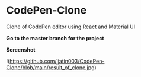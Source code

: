 # CodePen-Clone
Clone of CodePen editor using React and Material UI

**Go to the master branch for the project**

**Screenshot**

!(https://github.com/jjatin003/CodePen-Clone/blob/main/result_of_clone.jpg)
